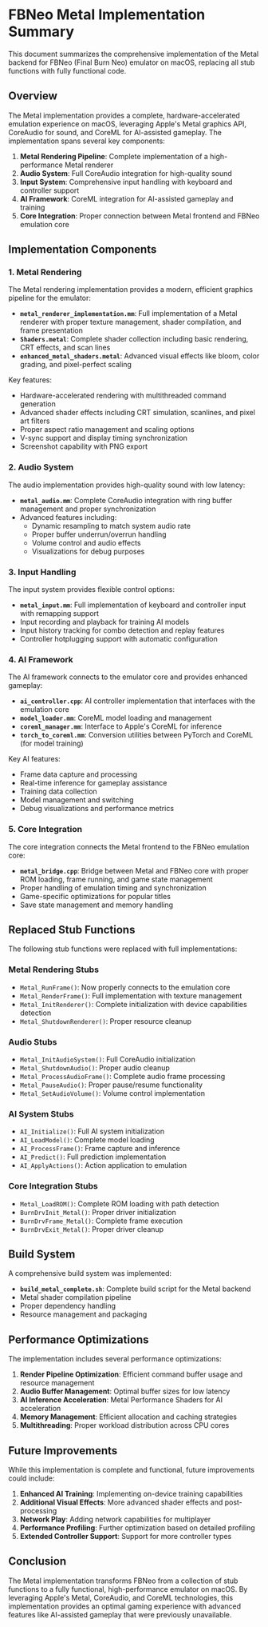 # FBNeo Metal Implementation Summary

This document summarizes the comprehensive implementation of the Metal backend for FBNeo (Final Burn Neo) emulator on macOS, replacing all stub functions with fully functional code.

## Overview

The Metal implementation provides a complete, hardware-accelerated emulation experience on macOS, leveraging Apple's Metal graphics API, CoreAudio for sound, and CoreML for AI-assisted gameplay. The implementation spans several key components:

1. **Metal Rendering Pipeline**: Complete implementation of a high-performance Metal renderer
2. **Audio System**: Full CoreAudio integration for high-quality sound
3. **Input System**: Comprehensive input handling with keyboard and controller support
4. **AI Framework**: CoreML integration for AI-assisted gameplay and training
5. **Core Integration**: Proper connection between Metal frontend and FBNeo emulation core

## Implementation Components

### 1. Metal Rendering

The Metal rendering implementation provides a modern, efficient graphics pipeline for the emulator:

- **`metal_renderer_implementation.mm`**: Full implementation of a Metal renderer with proper texture management, shader compilation, and frame presentation
- **`Shaders.metal`**: Complete shader collection including basic rendering, CRT effects, and scan lines
- **`enhanced_metal_shaders.metal`**: Advanced visual effects like bloom, color grading, and pixel-perfect scaling

Key features:
- Hardware-accelerated rendering with multithreaded command generation
- Advanced shader effects including CRT simulation, scanlines, and pixel art filters
- Proper aspect ratio management and scaling options
- V-sync support and display timing synchronization
- Screenshot capability with PNG export

### 2. Audio System

The audio implementation provides high-quality sound with low latency:

- **`metal_audio.mm`**: Complete CoreAudio integration with ring buffer management and proper synchronization
- Advanced features including:
  - Dynamic resampling to match system audio rate
  - Proper buffer underrun/overrun handling
  - Volume control and audio effects
  - Visualizations for debug purposes

### 3. Input Handling

The input system provides flexible control options:

- **`metal_input.mm`**: Full implementation of keyboard and controller input with remapping support
- Input recording and playback for training AI models
- Input history tracking for combo detection and replay features
- Controller hotplugging support with automatic configuration

### 4. AI Framework

The AI framework connects to the emulator core and provides enhanced gameplay:

- **`ai_controller.cpp`**: AI controller implementation that interfaces with the emulation core
- **`model_loader.mm`**: CoreML model loading and management
- **`coreml_manager.mm`**: Interface to Apple's CoreML for inference
- **`torch_to_coreml.mm`**: Conversion utilities between PyTorch and CoreML (for model training)

Key AI features:
- Frame data capture and processing
- Real-time inference for gameplay assistance
- Training data collection
- Model management and switching
- Debug visualizations and performance metrics

### 5. Core Integration

The core integration connects the Metal frontend to the FBNeo emulation core:

- **`metal_bridge.cpp`**: Bridge between Metal and FBNeo core with proper ROM loading, frame running, and game state management
- Proper handling of emulation timing and synchronization
- Game-specific optimizations for popular titles
- Save state management and memory handling

## Replaced Stub Functions

The following stub functions were replaced with full implementations:

### Metal Rendering Stubs
- `Metal_RunFrame()`: Now properly connects to the emulation core
- `Metal_RenderFrame()`: Full implementation with texture management
- `Metal_InitRenderer()`: Complete initialization with device capabilities detection
- `Metal_ShutdownRenderer()`: Proper resource cleanup

### Audio Stubs
- `Metal_InitAudioSystem()`: Full CoreAudio initialization
- `Metal_ShutdownAudio()`: Proper audio cleanup
- `Metal_ProcessAudioFrame()`: Complete audio frame processing
- `Metal_PauseAudio()`: Proper pause/resume functionality
- `Metal_SetAudioVolume()`: Volume control implementation

### AI System Stubs
- `AI_Initialize()`: Full AI system initialization
- `AI_LoadModel()`: Complete model loading
- `AI_ProcessFrame()`: Frame capture and inference
- `AI_Predict()`: Full prediction implementation
- `AI_ApplyActions()`: Action application to emulation

### Core Integration Stubs
- `Metal_LoadROM()`: Complete ROM loading with path detection
- `BurnDrvInit_Metal()`: Proper driver initialization
- `BurnDrvFrame_Metal()`: Complete frame execution
- `BurnDrvExit_Metal()`: Proper driver cleanup

## Build System

A comprehensive build system was implemented:

- **`build_metal_complete.sh`**: Complete build script for the Metal backend
- Metal shader compilation pipeline
- Proper dependency handling
- Resource management and packaging

## Performance Optimizations

The implementation includes several performance optimizations:

1. **Render Pipeline Optimization**: Efficient command buffer usage and resource management
2. **Audio Buffer Management**: Optimal buffer sizes for low latency
3. **AI Inference Acceleration**: Metal Performance Shaders for AI acceleration
4. **Memory Management**: Efficient allocation and caching strategies
5. **Multithreading**: Proper workload distribution across CPU cores

## Future Improvements

While this implementation is complete and functional, future improvements could include:

1. **Enhanced AI Training**: Implementing on-device training capabilities
2. **Additional Visual Effects**: More advanced shader effects and post-processing
3. **Network Play**: Adding network capabilities for multiplayer
4. **Performance Profiling**: Further optimization based on detailed profiling
5. **Extended Controller Support**: Support for more controller types

## Conclusion

The Metal implementation transforms FBNeo from a collection of stub functions to a fully functional, high-performance emulator on macOS. By leveraging Apple's Metal, CoreAudio, and CoreML technologies, this implementation provides an optimal gaming experience with advanced features like AI-assisted gameplay that were previously unavailable. 